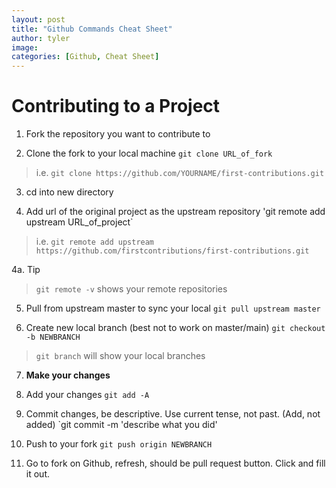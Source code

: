 ```yaml
---
layout: post
title: "Github Commands Cheat Sheet"
author: tyler
image:
categories: [Github, Cheat Sheet]
---
```


# Contributing to a Project

1. Fork the repository you want to contribute to

2. Clone the fork to your local machine
	`git clone URL_of_fork`
> i.e. `git clone https://github.com/YOURNAME/first-contributions.git`

3. cd into new directory

4. Add url of the original project as the upstream repository
	'git remote add upstream URL_of_project`
> i.e. `git remote add upstream https://github.com/firstcontributions/first-contributions.git`

4a. Tip
> `git remote -v` shows your remote repositories

5. Pull from upstream master to sync your local 
	`git pull upstream master`

6. Create new local branch (best not to work on master/main)
	`git checkout -b NEWBRANCH`
> `git branch` will show your local branches 

7. **Make your changes**

8. Add your changes 
	`git add -A`

9. Commit changes, be descriptive. Use current tense, not past. (Add, not added)
	`git commit -m 'describe what you did'

10. Push to your fork
	`git push origin NEWBRANCH`

11. Go to fork on Github, refresh, should be pull request button. Click and fill it out.  
